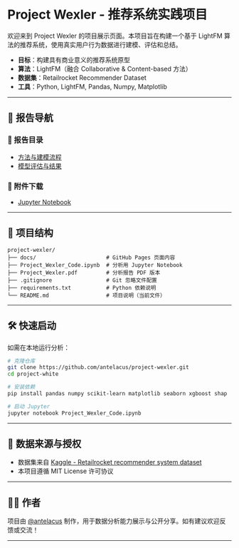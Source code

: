 # Project Wexler - 推荐系统实践项目

欢迎来到 Project Wexler 的项目展示页面。本项目旨在构建一个基于 LightFM 算法的推荐系统，使用真实用户行为数据进行建模、评估和总结。

- **目标**：构建具有商业意义的推荐系统原型
- **算法**：LightFM（融合 Collaborative & Content-based 方法）
- **数据集**：Retailrocket Recommender Dataset
- **工具**：Python, LightFM, Pandas, Numpy, Matplotlib

---

## 📂 报告导航

### 📑 报告目录
- [方法与建模流程](methodology.md)
- [模型评估与结果](evaluation.md)

### 📁 附件下载
- [Jupyter Notebook](../Project_Wexler_Code.ipynb)

---

## 📁 项目结构

```
project-wexler/
├── docs/                      # GitHub Pages 页面内容
├── Project_Wexler_Code.ipynb  # 分析用 Jupyter Notebook
├── Project_Wexler.pdf         # 分析报告 PDF 版本
├── .gitignore                 # Git 忽略文件配置
├── requirements.txt           # Python 依赖说明
└── README.md                  # 项目说明（当前文件）
```

---

## 🛠 快速启动

如需在本地运行分析：

```bash
# 克隆仓库
git clone https://github.com/antelacus/project-wexler.git
cd project-white

# 安装依赖
pip install pandas numpy scikit-learn matplotlib seaborn xgboost shap

# 启动 Jupyter
jupyter notebook Project_Wexler_Code.ipynb
```

---

## 📜 数据来源与授权

- 数据集来自 [Kaggle - Retailrocket recommender system dataset](https://www.kaggle.com/datasets/retailrocket/ecommerce-dataset)
- 本项目遵循 MIT License 许可协议

---

## 🙋‍♂️ 作者

项目由 [@antelacus](https://github.com/antelacus) 制作，用于数据分析能力展示与公开分享。如有建议欢迎反馈或交流！

---
